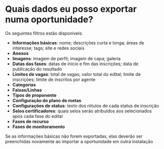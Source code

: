 # Quais dados eu posso exportar numa oportunidade?

Os seguintes filtros estão disponíveis:

- **Informações básicas**: nome; descrições curta e longa; áreas de interesse; tags; site e redes sociais 
- **Anexos**
- **Imagens**: imagem de perfil; imagem de capa; galeria
- **Datas das fases**: datas de início e fim das inscrições; data de publicação do resultado
- **Limites de vagas**: total de vagas; valor total do edital; limite de inscrições; limite de inscritos por agente
- **Categorias**
- **Faixas/Linhas**
- **Tipos de proponente**
- **Configuração do plano de metas**
- **Configurações de status**: texto dos rótulos de cada status de inscrição
- **Selos certificadores**: quais selos serão atribuídos aos selecionados após cada fase do edital
- **Fases de recurso**
- **Fases de monitoramento**

Se as informações básicas não forem exportadas, elas deverão ser preenchidas novamente ao importar a oportunidade em outra instalação
